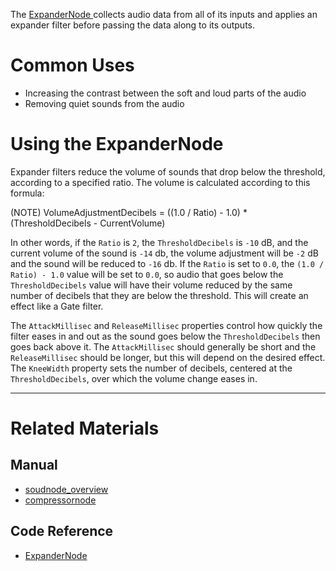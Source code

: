 The [ ExpanderNode ](https://github.com/ZilchEngine/ZilchDocs/blob/master/code_reference/class_reference/expandernode.markdown) collects audio data from all of its inputs and applies an expander filter before passing the data along to its outputs. 

 # Common Uses

- Increasing the contrast between the soft and loud parts of the audio
- Removing quiet sounds from the audio

 # Using the ExpanderNode 

Expander filters reduce the volume of sounds that drop below the threshold, according to a specified ratio. The volume is calculated according to this formula:

(NOTE) VolumeAdjustmentDecibels = ((1.0 / Ratio) - 1.0) * (ThresholdDecibels - CurrentVolume)

In other words, if the `Ratio` is `2`, the `ThresholdDecibels` is `-10` dB, and the current volume of the sound is `-14` db, the volume adjustment will be `-2` dB and the sound will be reduced to `-16` db.  If the `Ratio` is set to `0.0`, the `(1.0 / Ratio) - 1.0` value will be set to `0.0`, so audio that goes below the `ThresholdDecibels` value will have their volume reduced by the same number of decibels that they are below the threshold. This will create an effect like a Gate filter.

The `AttackMillisec` and `ReleaseMillisec` properties control how quickly the filter eases in and out as the sound goes below the `ThresholdDecibels` then goes back above it. The `AttackMillisec` should generally be short and the `ReleaseMillisec` should be longer, but this will depend on the desired effect. The `KneeWidth` property sets the number of decibels, centered at the `ThresholdDecibels`, over which the volume change eases in. 

---
 # Related Materials
 ## Manual
- [soudnode_overview](https://github.com/ZilchEngine/ZilchDocs/blob/master/zilch_editor_documentation/zeromanual/audio/soundnode/soudnode_overview.markdown)
- [compressornode](https://github.com/ZilchEngine/ZilchDocs/blob/master/zilch_editor_documentation/zeromanual/audio/soundnode/compressornode.markdown)

 ## Code Reference
- [ ExpanderNode ](https://github.com/ZilchEngine/ZilchDocs/blob/master/code_reference/class_reference/expandernode.markdown) 

 